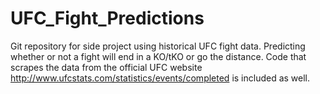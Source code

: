 # UFC_Fight_Predictions
Git repository for side project using historical UFC fight data. Predicting whether or not a fight will end in a KO/tKO or go the distance. Code that scrapes the data from the official UFC website http://www.ufcstats.com/statistics/events/completed is included as well.
